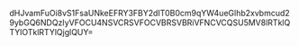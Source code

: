 dHJvamFuOi8vS1FsaUNkeEFRY3FBY2dIT0B0cm9qYW4ueGlhb2xvbmcud29ybGQ6NDQzIyVFOCU4NSVCRSVFOCVBRSVBRiVFNCVCQSU5MV8lRTklQTYlOTklRTYlQjglQUY=
